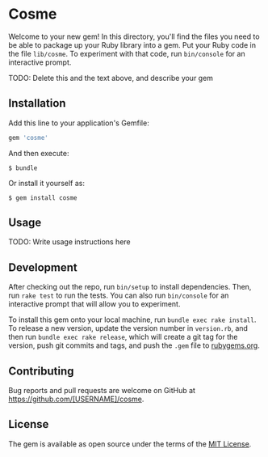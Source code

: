# Cosme

Welcome to your new gem! In this directory, you'll find the files you need to be able to package up your Ruby library into a gem. Put your Ruby code in the file `lib/cosme`. To experiment with that code, run `bin/console` for an interactive prompt.

TODO: Delete this and the text above, and describe your gem

## Installation

Add this line to your application's Gemfile:

```ruby
gem 'cosme'
```

And then execute:

    $ bundle

Or install it yourself as:

    $ gem install cosme

## Usage

TODO: Write usage instructions here

## Development

After checking out the repo, run `bin/setup` to install dependencies. Then, run `rake test` to run the tests. You can also run `bin/console` for an interactive prompt that will allow you to experiment.

To install this gem onto your local machine, run `bundle exec rake install`. To release a new version, update the version number in `version.rb`, and then run `bundle exec rake release`, which will create a git tag for the version, push git commits and tags, and push the `.gem` file to [rubygems.org](https://rubygems.org).

## Contributing

Bug reports and pull requests are welcome on GitHub at https://github.com/[USERNAME]/cosme.


## License

The gem is available as open source under the terms of the [MIT License](http://opensource.org/licenses/MIT).

